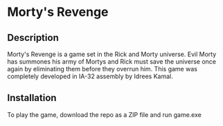 # Morty's Revenge

## Description
Morty's Revenge is a game set in the Rick and Morty universe. Evil Morty has summones his army of Mortys and Rick must save the universe once again by eliminating them before they overrun him. This game was completely developed in IA-32 assembly by Idrees Kamal. 

## Installation
To play the game, download the repo as a ZIP file and run game.exe
